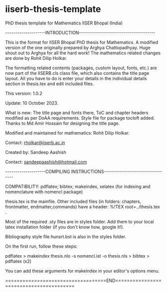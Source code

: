 # iiserb-thesis-template
PhD thesis template for Mathematics IISER Bhopal (India)

--------------------INTRODUCTION--------------------------------------

This is the format for IISER Bhopal PhD thesis for Mathematics.
A modified version of the one originally prepared by Arghya Chattopadhyay. Huge shout out to Arghya for all the hard work!
The mathematics related changes are done by Rohit Dilip Holkar.


The formatting related contents (packages, custom layout, fonts, etc.) are now part of the IISERB.cls class file, which also contains the title page layout. 
All you have to do is enter your details in the individual details section in thesis.tex and edit included files. 

This version: 1.0.2

Update: 10 October 2023.

What is new: The title page and fonts there,  ToC and chapter headers modified as per
DoAA requirements. Style file for package tocloft added.
Thanks to Md Amir Hossain for designing the title page.

Modified and maintained for mathematics: Rohit Dilip Holkar.

Contact: rholkar@iiserb.ac.in

Created by: Sandeep Aashish

Contact: sandeepaashish@hotmail.com



--------------------COMPILING INSTRUCTIONS---------------------------------

COMPATIBILITY: pdflatex; bibtex; makeindex, xelatex (for indexing and nomenclature with nomencl package)

thesis.tex is the mainfile. Other included files (in folders: chapters, frontmatter, endmatter,commands) have a header: %!TEX root=../thesis.tex .

Most of the required .sty files are in styles folder. Add them to your local latex installation folder (if you don't know how, google it!). 

Bibliography style file hunsrt.bst is also in the styles folder.

On the first run, follow these steps:

pdflatex > makeindex thesis.nlo -s nomencl.ist -o thesis.nls > bibtex > pdflatex (x2)

You can add these arguments for makeindex in your editor's options menu.

===================================END========================================
